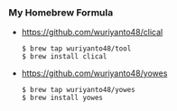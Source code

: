 ### My Homebrew Formula

- https://github.com/wuriyanto48/clical
  ```shell
  $ brew tap wuriyanto48/tool
  $ brew install clical
  ```

- https://github.com/wuriyanto48/yowes
  ```shell
  $ brew tap wuriyanto48/yowes
  $ brew install yowes
  ```